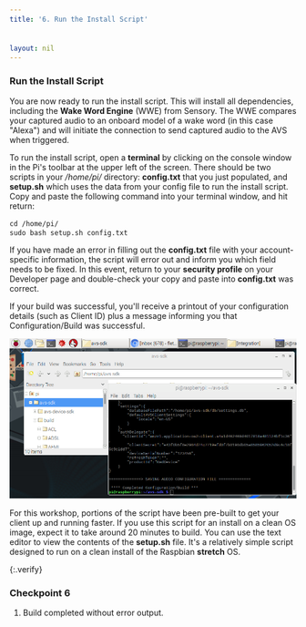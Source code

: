 ```yaml
---
title: '6. Run the Install Script'


layout: nil
---
```



### Run the Install Script

You are now ready to run the install script. This will install all dependencies, including the **Wake Word Engine** (WWE) from Sensory.  The WWE compares your captured audio to an onboard model of a wake word (in this case "Alexa") and will initiate the connection to send captured audio to the AVS when triggered.

To run the install script, open a **terminal** by clicking on the console window in the Pi's toolbar at the upper left of the screen. There should be two scripts in your */home/pi/* directory: **config.txt** that you just populated, and **setup.sh** which uses the data from your config file to run the install script. Copy and paste the following command into your terminal window, and hit return:

```
cd /home/pi/
sudo bash setup.sh config.txt
```

If you have made an error in filling out the **config.txt** file with your account-specific information, the script will error out and inform you which field needs to be fixed.  In this event, return to your **security profile** on your Developer page and double-check your copy and paste into **config.txt** was correct.

If your build was successful, you'll receive a printout of your configuration details (such as Client ID) plus a message informing you that Configuration/Build was successful.

![build success](/assets/build_successful.png)

For this workshop, portions of the script have been pre-built to get your client up and running faster.  If you use this script for an install on a clean OS image, expect it to take around 20 minutes to build.  You can use the text editor to view the contents of the **setup.sh** file. It's a relatively simple script designed to run on a clean install of the Raspbian **stretch** OS.

{:.verify}
### Checkpoint 6

1. Build completed without error output.
